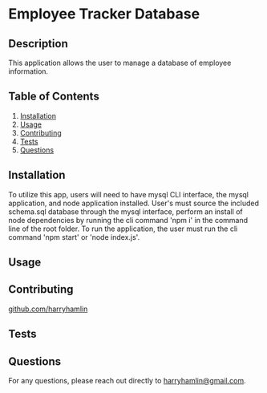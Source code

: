 
# Employee Tracker Database

## Description

This application allows the user to manage a database of employee information.


  ## Table of Contents
1. [Installation](#installation)
2. [Usage](#usage)
3. [Contributing](#contributing)
4. [Tests](#tests)
5. [Questions](#questions)
  



## Installation

To utilize this app, users will need to have mysql CLI interface, the mysql application, and node application installed. User's must source the included schema.sql database through the mysql interface, perform an install of node dependencies by running the cli command 'npm i' in the command line of the root folder. To run the application, the user must run the cli command 'npm start' or 'node index.js'.

## Usage



## Contributing

<a href="https://github.com/harryhamlin">github.com/harryhamlin</a>

## Tests



## Questions

For any questions, please reach out directly to <a href="mailto:harryhamlin@gmail.com" target="_blank">harryhamlin@gmail.com</a>.

